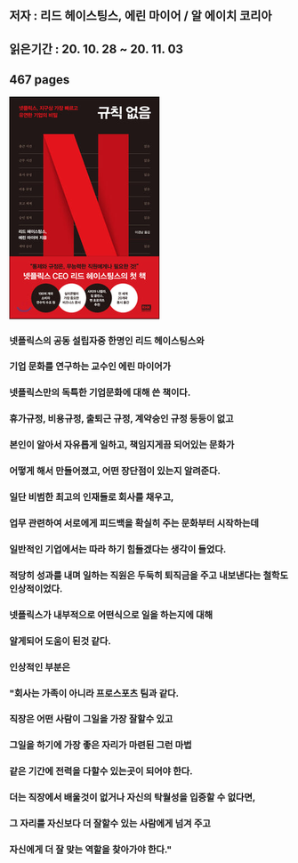 ## 저자 : 리드 헤이스팅스, 에린 마이어 / 알 에이치 코리아

## 읽은기간 : 20. 10. 28 ~ 20. 11. 03

## 467 pages

![Smithsonian Image](../../public/images/books-images/no_rule.jpg)

### 넷플릭스의 공동 설립자중 한명인 리드 헤이스팅스와

### 기업 문화를 연구하는 교수인 에린 마이어가

### 넷플릭스만의 독특한 기업문화에 대해 쓴 책이다.

### 휴가규정, 비용규정, 출퇴근 규정, 계약승인 규정 등등이 없고

### 본인이 알아서 자유롭게 일하고, 책임지게끔 되어있는 문화가

### 어떻게 해서 만들어졌고, 어떤 장단점이 있는지 알려준다.

### 일단 비범한 최고의 인재들로 회사를 채우고,

### 업무 관련하여 서로에게 피드백을 확실히 주는 문화부터 시작하는데

### 일반적인 기업에서는 따라 하기 힘들겠다는 생각이 들었다.

### 적당히 성과를 내며 일하는 직원은 두둑히 퇴직금을 주고 내보낸다는 철학도 인상적이었다.

### 넷플릭스가 내부적으로 어떤식으로 일을 하는지에 대해

### 알게되어 도움이 된것 같다.

### 인상적인 부분은

### "회사는 가족이 아니라 프로스포츠 팀과 같다.

### 직장은 어떤 사람이 그일을 가장 잘할수 있고

### 그일을 하기에 가장 좋은 자리가 마련된 그런 마법

### 같은 기간에 전력을 다할수 있는곳이 되어야 한다.

### 더는 직장에서 배울것이 없거나 자신의 탁월성을 입증할 수 없다면,

### 그 자리를 자신보다 더 잘할수 있는 사람에게 넘겨 주고

### 자신에게 더 잘 맞는 역할을 찾아가야 한다."

